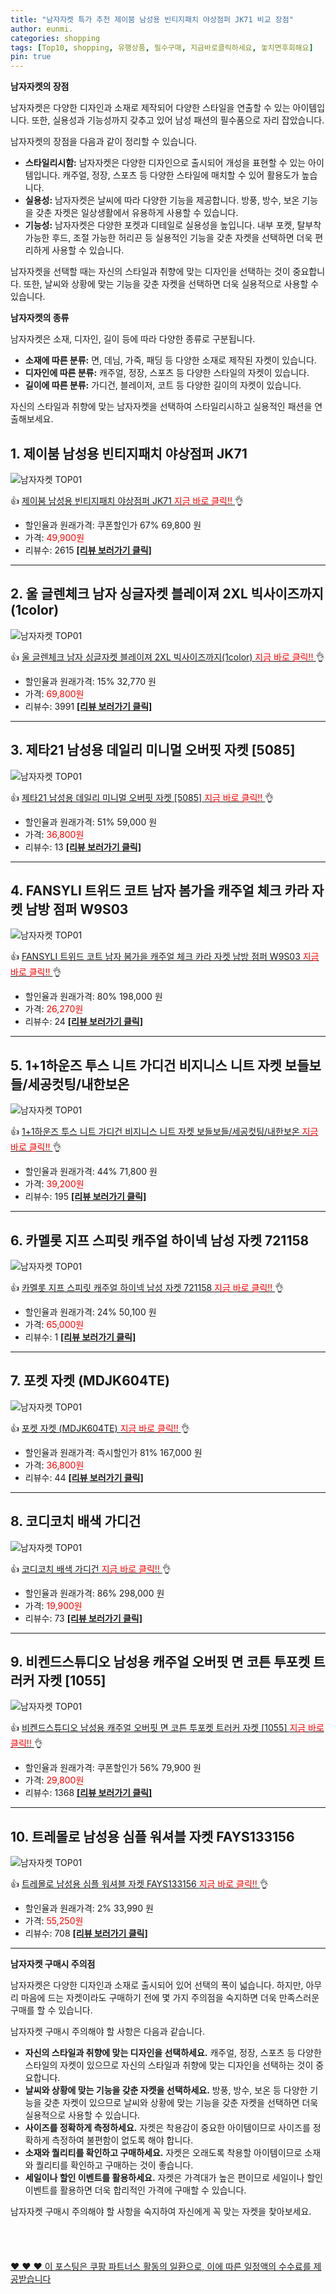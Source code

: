 ```yaml
---
title: "남자자켓 특가 추천 제이붐 남성용 빈티지패치 야상점퍼 JK71 비교 장점"
author: eunmi.
categories: shopping
tags: [Top10, shopping, 유행상품, 필수구매, 지금바로클릭하세요, 놓치면후회해요]
pin: true
---
```

**남자자켓의 장점**

남자자켓은 다양한 디자인과 소재로 제작되어 다양한 스타일을 연출할 수 있는 아이템입니다. 또한, 실용성과 기능성까지 갖추고 있어 남성 패션의 필수품으로 자리 잡았습니다.

남자자켓의 장점을 다음과 같이 정리할 수 있습니다.

* **스타일리시함:** 남자자켓은 다양한 디자인으로 출시되어 개성을 표현할 수 있는 아이템입니다. 캐주얼, 정장, 스포츠 등 다양한 스타일에 매치할 수 있어 활용도가 높습니다.
* **실용성:** 남자자켓은 날씨에 따라 다양한 기능을 제공합니다. 방풍, 방수, 보온 기능을 갖춘 자켓은 일상생활에서 유용하게 사용할 수 있습니다.
* **기능성:** 남자자켓은 다양한 포켓과 디테일로 실용성을 높입니다. 내부 포켓, 탈부착 가능한 후드, 조절 가능한 허리끈 등 실용적인 기능을 갖춘 자켓을 선택하면 더욱 편리하게 사용할 수 있습니다.

남자자켓을 선택할 때는 자신의 스타일과 취향에 맞는 디자인을 선택하는 것이 중요합니다. 또한, 날씨와 상황에 맞는 기능을 갖춘 자켓을 선택하면 더욱 실용적으로 사용할 수 있습니다.

**남자자켓의 종류**

남자자켓은 소재, 디자인, 길이 등에 따라 다양한 종류로 구분됩니다.

* **소재에 따른 분류:** 면, 데님, 가죽, 패딩 등 다양한 소재로 제작된 자켓이 있습니다.
* **디자인에 따른 분류:** 캐주얼, 정장, 스포츠 등 다양한 스타일의 자켓이 있습니다.
* **길이에 따른 분류:** 가디건, 블레이저, 코트 등 다양한 길이의 자켓이 있습니다.

자신의 스타일과 취향에 맞는 남자자켓을 선택하여 스타일리시하고 실용적인 패션을 연출해보세요.

   

## 1. 제이붐 남성용 빈티지패치 야상점퍼 JK71

![남자자켓 TOP01](https://thumbnail10.coupangcdn.com/thumbnails/remote/230x230ex/image/vendor_inventory/30ae/be6782085e86c4f96878399d913732f1204b00961d060b4cdefa0bef9b68.jpg)


👍 [제이붐 남성용 빈티지패치 야상점퍼 JK71 <font color=red> 지금 바로 클릭!! </font> ](https://link.coupang.com/re/AFFSDP?lptag=AF3617701&subid=GithubCoopas&pageKey=102557084&traceid=V0-153&itemId=312440675&vendorItemId=3040673734) 👌 


- 할인율과 원래가격: 쿠폰할인가 67%  69,800   원
- 가격: <span style='color:red'>49,900원</span>
- 리뷰수: 2615  [**[리뷰 보러가기 클릭]**](https://link.coupang.com/re/AFFSDP?lptag=AF3617701&subid=GithubCoopas&pageKey=102557084&traceid=V0-153&itemId=312440675&vendorItemId=3040673734)

---


   

## 2. 울 글렌체크 남자 싱글자켓 블레이져 2XL 빅사이즈까지(1color)

![남자자켓 TOP01](https://thumbnail9.coupangcdn.com/thumbnails/remote/230x230ex/image/vendor_inventory/5906/d10843f14c51044d2d98b5478c03dd5fc4af86276c292480a91cd7baea00.jpg)


👍 [울 글렌체크 남자 싱글자켓 블레이져 2XL 빅사이즈까지(1color) <font color=red> 지금 바로 클릭!! </font> ](https://link.coupang.com/re/AFFSDP?lptag=AF3617701&subid=GithubCoopas&pageKey=6714261965&traceid=V0-153&itemId=15597398526&vendorItemId=86626834570) 👌 


- 할인율과 원래가격: 15%  32,770   원
- 가격: <span style='color:red'>69,800원</span>
- 리뷰수: 3991  [**[리뷰 보러가기 클릭]**](https://link.coupang.com/re/AFFSDP?lptag=AF3617701&subid=GithubCoopas&pageKey=6714261965&traceid=V0-153&itemId=15597398526&vendorItemId=86626834570)

---


   

## 3. 제타21 남성용 데일리 미니멀 오버핏 자켓 [5085]

![남자자켓 TOP01](https://thumbnail6.coupangcdn.com/thumbnails/remote/230x230ex/image/vendor_inventory/83a9/eda3e4fe01954326631fc5d6cfb2633427d3fc73780d7a44f2b918ac73d9.jpg)


👍 [제타21 남성용 데일리 미니멀 오버핏 자켓 [5085] <font color=red> 지금 바로 클릭!! </font> ](https://link.coupang.com/re/AFFSDP?lptag=AF3617701&subid=GithubCoopas&pageKey=6371052156&traceid=V0-153&itemId=13494667150&vendorItemId=82949126271) 👌 


- 할인율과 원래가격: 51%  59,000   원
- 가격: <span style='color:red'>36,800원</span>
- 리뷰수: 13  [**[리뷰 보러가기 클릭]**](https://link.coupang.com/re/AFFSDP?lptag=AF3617701&subid=GithubCoopas&pageKey=6371052156&traceid=V0-153&itemId=13494667150&vendorItemId=82949126271)

---


   

## 4. FANSYLI 트위드 코트 남자 봄가을 캐주얼 체크 카라 자켓 남방 점퍼 W9S03

![남자자켓 TOP01](https://thumbnail10.coupangcdn.com/thumbnails/remote/230x230ex/image/vendor_inventory/8241/5a2267a7f649f87fa69d0e58c4a95d85ed75b12a2d2fdc7be368623915b4.jpg)


👍 [FANSYLI 트위드 코트 남자 봄가을 캐주얼 체크 카라 자켓 남방 점퍼 W9S03 <font color=red> 지금 바로 클릭!! </font> ](https://link.coupang.com/re/AFFSDP?lptag=AF3617701&subid=GithubCoopas&pageKey=7571581662&traceid=V0-153&itemId=19969416297&vendorItemId=87502814266) 👌 


- 할인율과 원래가격: 80%  198,000   원
- 가격: <span style='color:red'>26,270원</span>
- 리뷰수: 24  [**[리뷰 보러가기 클릭]**](https://link.coupang.com/re/AFFSDP?lptag=AF3617701&subid=GithubCoopas&pageKey=7571581662&traceid=V0-153&itemId=19969416297&vendorItemId=87502814266)

---


   

## 5. 1+1하운즈 투스 니트 가디건 비지니스 니트 자켓 보들보들/세공컷팅/내한보온

![남자자켓 TOP01](https://thumbnail10.coupangcdn.com/thumbnails/remote/230x230ex/image/vendor_inventory/0cbb/b75839b65b962fc7b61788f1f4cc14022ec1808eec37308fbbab8bf08351.png)


👍 [1+1하운즈 투스 니트 가디건 비지니스 니트 자켓 보들보들/세공컷팅/내한보온 <font color=red> 지금 바로 클릭!! </font> ](https://link.coupang.com/re/AFFSDP?lptag=AF3617701&subid=GithubCoopas&pageKey=7658715453&traceid=V0-153&itemId=20397995258&vendorItemId=87480509064) 👌 


- 할인율과 원래가격: 44%  71,800   원
- 가격: <span style='color:red'>39,200원</span>
- 리뷰수: 195  [**[리뷰 보러가기 클릭]**](https://link.coupang.com/re/AFFSDP?lptag=AF3617701&subid=GithubCoopas&pageKey=7658715453&traceid=V0-153&itemId=20397995258&vendorItemId=87480509064)

---


   

## 6. 카멜롯 지프 스피릿 캐주얼 하이넥 남성 자켓 721158

![남자자켓 TOP01](https://thumbnail10.coupangcdn.com/thumbnails/remote/230x230ex/image/vendor_inventory/1abc/413aa7183cf6e53d132fe4ebd81fc78255e80391825da2750ef7276eb42a.jpg)


👍 [카멜롯 지프 스피릿 캐주얼 하이넥 남성 자켓 721158 <font color=red> 지금 바로 클릭!! </font> ](https://link.coupang.com/re/AFFSDP?lptag=AF3617701&subid=GithubCoopas&pageKey=7575273588&traceid=V0-153&itemId=19986327815&vendorItemId=87084443209) 👌 


- 할인율과 원래가격: 24%  50,100   원
- 가격: <span style='color:red'>65,000원</span>
- 리뷰수: 1  [**[리뷰 보러가기 클릭]**](https://link.coupang.com/re/AFFSDP?lptag=AF3617701&subid=GithubCoopas&pageKey=7575273588&traceid=V0-153&itemId=19986327815&vendorItemId=87084443209)

---


   

## 7. 포켓 자켓 (MDJK604TE)

![남자자켓 TOP01](https://thumbnail10.coupangcdn.com/thumbnails/remote/230x230ex/image/vendor_inventory/a655/88b99ea8a20db6cc1240f8134dbf281465fc7bc0006e84ca11e43c604c81.jpg)


👍 [포켓 자켓 (MDJK604TE) <font color=red> 지금 바로 클릭!! </font> ](https://link.coupang.com/re/AFFSDP?lptag=AF3617701&subid=GithubCoopas&pageKey=1172393830&traceid=V0-153&itemId=2150550941&vendorItemId=85262536790) 👌 


- 할인율과 원래가격: 즉시할인가 81%  167,000   원
- 가격: <span style='color:red'>36,800원</span>
- 리뷰수: 44  [**[리뷰 보러가기 클릭]**](https://link.coupang.com/re/AFFSDP?lptag=AF3617701&subid=GithubCoopas&pageKey=1172393830&traceid=V0-153&itemId=2150550941&vendorItemId=85262536790)

---


   

## 8. 코디코치 배색 가디건

![남자자켓 TOP01](https://thumbnail7.coupangcdn.com/thumbnails/remote/230x230ex/image/vendor_inventory/b2d7/9c73a2f42c1da8e080735d6d9f23cebb4b28ab82dd5bcf9c8ce35d590ac1.jpg)


👍 [코디코치 배색 가디건 <font color=red> 지금 바로 클릭!! </font> ](https://link.coupang.com/re/AFFSDP?lptag=AF3617701&subid=GithubCoopas&pageKey=6374922813&traceid=V0-153&itemId=13518529038&vendorItemId=79247574647) 👌 


- 할인율과 원래가격: 86%  298,000   원
- 가격: <span style='color:red'>19,900원</span>
- 리뷰수: 73  [**[리뷰 보러가기 클릭]**](https://link.coupang.com/re/AFFSDP?lptag=AF3617701&subid=GithubCoopas&pageKey=6374922813&traceid=V0-153&itemId=13518529038&vendorItemId=79247574647)

---


   

## 9. 비켄드스튜디오 남성용 캐주얼 오버핏 면 코튼 투포켓 트러커 자켓 [1055]

![남자자켓 TOP01](https://thumbnail9.coupangcdn.com/thumbnails/remote/230x230ex/image/vendor_inventory/55f8/c3aad1368da5b90390e334b7fe2698a49372f8bf11ac75656e971e0c482b.jpg)


👍 [비켄드스튜디오 남성용 캐주얼 오버핏 면 코튼 투포켓 트러커 자켓 [1055] <font color=red> 지금 바로 클릭!! </font> ](https://link.coupang.com/re/AFFSDP?lptag=AF3617701&subid=GithubCoopas&pageKey=6742935766&traceid=V0-153&itemId=15747323351&vendorItemId=85994603013) 👌 


- 할인율과 원래가격: 쿠폰할인가 56%  79,900   원
- 가격: <span style='color:red'>29,800원</span>
- 리뷰수: 1368  [**[리뷰 보러가기 클릭]**](https://link.coupang.com/re/AFFSDP?lptag=AF3617701&subid=GithubCoopas&pageKey=6742935766&traceid=V0-153&itemId=15747323351&vendorItemId=85994603013)

---


   

## 10. 트레몰로 남성용 심플 워셔블 자켓 FAYS133156

![남자자켓 TOP01](https://thumbnail6.coupangcdn.com/thumbnails/remote/230x230ex/image/rs_quotation_api/opyrbqof/830dd7f192dd487ba883a82281b6096b.jpg)


👍 [트레몰로 남성용 심플 워셔블 자켓 FAYS133156 <font color=red> 지금 바로 클릭!! </font> ](https://link.coupang.com/re/AFFSDP?lptag=AF3617701&subid=GithubCoopas&pageKey=6362242122&traceid=V0-153&itemId=13436184475&vendorItemId=80690695042) 👌 


- 할인율과 원래가격: 2%  33,990   원
- 가격: <span style='color:red'>55,250원</span>
- 리뷰수: 708  [**[리뷰 보러가기 클릭]**](https://link.coupang.com/re/AFFSDP?lptag=AF3617701&subid=GithubCoopas&pageKey=6362242122&traceid=V0-153&itemId=13436184475&vendorItemId=80690695042)

---
**남자자켓 구매시 주의점**

남자자켓은 다양한 디자인과 소재로 출시되어 있어 선택의 폭이 넓습니다. 하지만, 아무리 마음에 드는 자켓이라도 구매하기 전에 몇 가지 주의점을 숙지하면 더욱 만족스러운 구매를 할 수 있습니다.

남자자켓 구매시 주의해야 할 사항은 다음과 같습니다.

* **자신의 스타일과 취향에 맞는 디자인을 선택하세요.** 캐주얼, 정장, 스포츠 등 다양한 스타일의 자켓이 있으므로 자신의 스타일과 취향에 맞는 디자인을 선택하는 것이 중요합니다.
* **날씨와 상황에 맞는 기능을 갖춘 자켓을 선택하세요.** 방풍, 방수, 보온 등 다양한 기능을 갖춘 자켓이 있으므로 날씨와 상황에 맞는 기능을 갖춘 자켓을 선택하면 더욱 실용적으로 사용할 수 있습니다.
* **사이즈를 정확하게 측정하세요.** 자켓은 착용감이 중요한 아이템이므로 사이즈를 정확하게 측정하여 불편함이 없도록 해야 합니다.
* **소재와 퀄리티를 확인하고 구매하세요.** 자켓은 오래도록 착용할 아이템이므로 소재와 퀄리티를 확인하고 구매하는 것이 좋습니다.
* **세일이나 할인 이벤트를 활용하세요.** 자켓은 가격대가 높은 편이므로 세일이나 할인 이벤트를 활용하면 더욱 합리적인 가격에 구매할 수 있습니다.

남자자켓 구매시 주의해야 할 사항을 숙지하여 자신에게 꼭 맞는 자켓을 찾아보세요.<br><br><br><br><br> [ ❤ ❤ ❤ 이 포스팅은 쿠팡 파트너스 활동의 일환으로, 이에 따른 일정액의 수수료를 제공받습니다](https://link.coupang.com/a/bcEFyh)